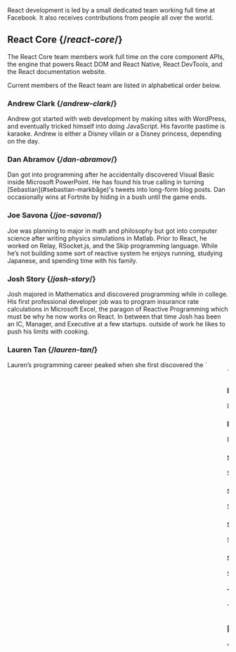 ---
---

<Intro>

React development is led by a small dedicated team working full time at Facebook. It also receives contributions from people all over the world.

</Intro>

## React Core {/*react-core*/}

The React Core team members work full time on the core component APIs, the engine that powers React DOM and React Native, React DevTools, and the React documentation website.

Current members of the React team are listed in alphabetical order below.

### Andrew Clark {/*andrew-clark*/}

<TeamMember photo="/images/team/acdlite.jpg" github="acdlite" twitter="acdlite">
    Andrew got started with web development by making sites with WordPress, and eventually tricked himself into doing JavaScript. His favorite pastime is karaoke. Andrew is either a Disney villain or a Disney princess, depending on the day.
</TeamMember>

### Dan Abramov {/*dan-abramov*/}

<TeamMember photo="/images/team/gaearon.jpg" github="gaearon" twitter="dan_abramov">
    Dan got into programming after he accidentally discovered Visual Basic inside Microsoft PowerPoint. He has found his true calling in turning [Sebastian](#sebastian-markbåge)'s tweets into long-form blog posts. Dan occasionally wins at Fortnite by hiding in a bush until the game ends.
</TeamMember>

### Joe Savona {/*joe-savona*/}

<TeamMember photo="/images/team/joe.jpg" github="josephsavona" twitter="en_JS">
    Joe was planning to major in math and philosophy but got into computer science after writing physics simulations in Matlab. Prior to React, he worked on Relay, RSocket.js, and the Skip programming language. While he’s not building some sort of reactive system he enjoys running, studying Japanese, and spending time with his family.
</TeamMember>

### Josh Story {/*josh-story*/}

<TeamMember photo="/images/team/josh.jpg" github="gnoff" twitter="joshcstory">
    Josh majored in Mathematics and discovered programming while in college. His first professional developer job was to program insurance rate calculations in Microsoft Excel, the paragon of Reactive Programming which must be why he now works on React. In between that time Josh has been an IC, Manager, and Executive at a few startups. outside of work he likes to push his limits with cooking.
</TeamMember>

### Lauren Tan {/*lauren-tan*/}

<TeamMember photo="/images/team/lauren.jpg" github="poteto" twitter="potetotes" personal="no.lol">
    Lauren’s programming career peaked when she first discovered the `<marquee>` tag. She’s been chasing that high ever since. When she’s not adding bugs into React, she enjoys dropping cheeky memes in chat, and playing all too many video games with her partner and dog Zelda.
</TeamMember>

### Luna Ruan {/*luna-ruan*/}

<TeamMember photo="/images/team/lunaruan.jpg" github="lunaruan" twitter="lunaruan">
    Luna learned programming because she thought it meant creating video games. Instead, she ended up working on the Pinterest web app, and now on React itself. Luna doesn't want to make video games anymore, but she plans to do creative writing if she ever gets bored.
</TeamMember>

### Rick Hanlon {/*rick-hanlon*/}

<TeamMember photo="/images/team/rickhanlonii.jpg" github="rickhanlonii" twitter="rickhanlonii" personal="rickhanlon.codes">
    Ricky majored in theoretical math and somehow found himself on the React Native team for a couple years before joining the React team. When he's not programming you can find him snowboarding, biking, climbing, golfing, or closing GitHub issues that do not match the issue template.
</TeamMember>

### Samuel Susla {/*samuel-susla*/}

<TeamMember photo="/images/team/sam.jpeg" github="sammy-SC" twitter="SamuelSusla">
    Samuel’s interest in programming started with the movie Matrix. He still has Matrix screen saver. Before working on React, he was focused on writing iOS apps. Outside of work, Samuel enjoys playing beach volleyball, squash, badminton and spending time with his family.
</TeamMember>

### Sathya Gunasekaran {/*sathya-gunasekaran*/}

<TeamMember photo="/images/team/sathya.jpg" github="gsathya" twitter="_gsathya">
    Sathya hated the Dragon Book in school but somehow ended up working on compilers all his career. When he's not compiling React components, he's either drinking coffee or eating yet another Dosa.
</TeamMember>

### Sebastian Markbåge {/*sebastian-markbåge*/}

<TeamMember photo="/images/team/sebmarkbage.jpg" github="sebmarkbage" twitter="sebmarkbage">
    Sebastian majored in psychology. He's usually quiet. Even when he says something, it often doesn't make sense to the rest of us until a few months later. The correct way to pronounce his surname is "mark-boa-geh" but he settled for "mark-beige" out of pragmatism -- and that's how he approaches React.
</TeamMember>

### Sebastian Silbermann {/*sebastian-silbermann*/}

<TeamMember photo="/images/team/sebsilbermann.jpg" github="eps1lon" twitter="sebsilbermann">
    Sebastian learned programming to make the browser games he played during class more enjoyable. Eventually this lead to contributing to as much open source code as possible. Outside of coding he's busy making sure people don't confuse him with the other Sebastians and Zilberman of the React community.
</TeamMember>

### Tianyu Yao {/*tianyu-yao*/}

<TeamMember photo="/images/team/tianyu.jpg" github="tyao1" twitter="tianyu0">
    Tianyu’s interest in computers started as a kid because he loves video games. So he majored in computer science and still plays childish games like League of Legends. When he is not in front of a computer, he enjoys playing with his two kittens, hiking and kayaking.
</TeamMember>

## Past contributors {/*past-contributors*/}

You can find the past team members and other people who significantly contributed to React over the years on the [acknowledgements](/community/acknowledgements) page.
